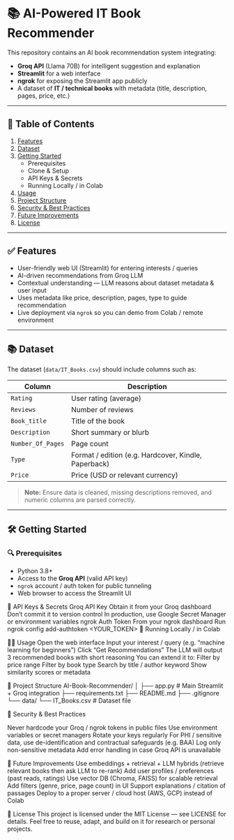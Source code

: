 # 📚 AI-Powered IT Book Recommender

This repository contains an AI book recommendation system integrating:

- **Groq API** (Llama 70B) for intelligent suggestion and explanation  
- **Streamlit** for a web interface  
- **ngrok** for exposing the Streamlit app publicly  
- A dataset of **IT / technical books** with metadata (title, description, pages, price, etc.)

---

## 🧩 Table of Contents

1. [Features](#features)  
2. [Dataset](#dataset)  
3. [Getting Started](#getting-started)  
   - Prerequisites  
   - Clone & Setup  
   - API Keys & Secrets  
   - Running Locally / in Colab  
4. [Usage](#usage)  
5. [Project Structure](#project-structure)  
6. [Security & Best Practices](#security--best-practices)  
7. [Future Improvements](#future-improvements)  
8. [License](#license)

---

## ✅ Features

- User-friendly web UI (Streamlit) for entering interests / queries  
- AI-driven recommendations from Groq LLM  
- Contextual understanding — LLM reasons about dataset metadata & user input  
- Uses metadata like price, description, pages, type to guide recommendation  
- Live deployment via `ngrok` so you can demo from Colab / remote environment

---

## 📚 Dataset

The dataset (`data/IT_Books.csv`) should include columns such as:

| Column | Description |
|---|---|
| `Rating` | User rating (average) |
| `Reviews` | Number of reviews |
| `Book_title` | Title of the book |
| `Description` | Short summary or blurb |
| `Number_Of_Pages` | Page count |
| `Type` | Format / edition (e.g. Hardcover, Kindle, Paperback) |
| `Price` | Price (USD or relevant currency) |

> **Note:** Ensure data is cleaned, missing descriptions removed, and numeric columns are parsed correctly.

---

## 🛠️ Getting Started

### 🔍 Prerequisites

- Python 3.8+  
- Access to the **Groq API** (valid API key)  
- `ngrok` account / auth token for public tunneling  
- Web browser to access the Streamlit UI  

🔐 API Keys & Secrets
Groq API Key
Obtain it from your Groq dashboard
Don’t commit it to version control
In production, use Google Secret Manager or environment variables
ngrok Auth Token
From your ngrok dashboard
Run ngrok config add-authtoken <YOUR_TOKEN>
🏃 Running Locally / in Colab

🧑‍💻 Usage
Open the web interface
Input your interest / query (e.g. “machine learning for beginners”)
Click “Get Recommendations”
The LLM will output 3 recommended books with short reasoning
You can extend it to:
Filter by price range
Filter by book type
Search by title / author keyword
Show similarity scores or metadata

📁 Project Structure
AI-Book-Recommender/
│
├── app.py                 # Main Streamlit + Groq integration
├── requirements.txt
├── README.md
├── .gitignore
└── data/
    └── IT_Books.csv       # Dataset file

🔐 Security & Best Practices

Never hardcode your Groq / ngrok tokens in public files
Use environment variables or secret managers
Rotate your keys regularly
For PHI / sensitive data, use de-identification and contractual safeguards (e.g. BAA)
Log only non-sensitive metadata
Add error handling in case Groq API is unavailable

🚀 Future Improvements
Use embeddings + retrieval + LLM hybrids (retrieve relevant books then ask LLM to re-rank)
Add user profiles / preferences (past reads, ratings)
Use vector DB (Chroma, FAISS) for scalable retrieval
Add filters (genre, price, page count) in UI
Support explanations / citation of passages
Deploy to a proper server / cloud host (AWS, GCP) instead of Colab

📜 License
This project is licensed under the MIT License — see LICENSE
 for details.
Feel free to reuse, adapt, and build on it for research or personal projects.
